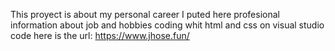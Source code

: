 This proyect is about my personal career
I puted here profesional information about job and hobbies
coding whit html and css on visual studio code
here is the url: https://www.jhose.fun/